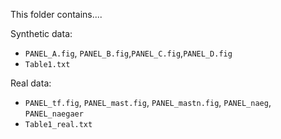 This folder contains....

Synthetic data:
- `PANEL_A.fig`, `PANEL_B.fig`,`PANEL_C.fig`,`PANEL_D.fig`
- `Table1.txt`

Real data:
- `PANEL_tf.fig`, `PANEL_mast.fig`, `PANEL_mastn.fig`, `PANEL_naeg`, `PANEL_naegaer`
- `Table1_real.txt`
